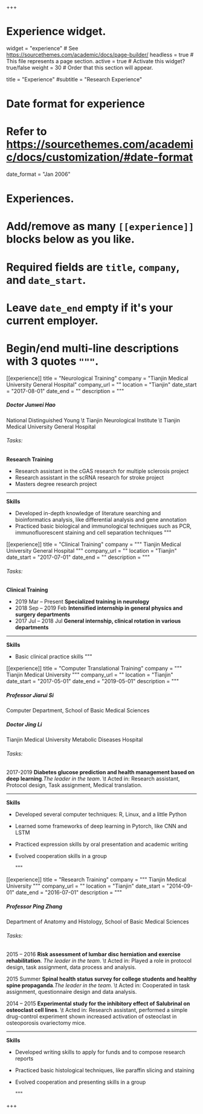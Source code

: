 +++
# Experience widget.
widget = "experience"  # See https://sourcethemes.com/academic/docs/page-builder/
headless = true  # This file represents a page section.
active = true  # Activate this widget? true/false
weight = 30  # Order that this section will appear.

title = "Experience"
#subtitle = "Research Experience"

# Date format for experience
#   Refer to https://sourcethemes.com/academic/docs/customization/#date-format
date_format = "Jan 2006"

# Experiences.
#   Add/remove as many `[[experience]]` blocks below as you like.
#   Required fields are `title`, `company`, and `date_start`.
#   Leave `date_end` empty if it's your current employer.
#   Begin/end multi-line descriptions with 3 quotes `"""`.
[[experience]]
  title = "Neurological Training"
  company = "Tianjin Medical University General Hospital"
  company_url = ""
  location = "Tianjin"
  date_start = "2017-08-01"
  date_end = ""
  description = """

##### Doctor Junwei Hao
National Distinguished Young \t
Tianjin Neurological Institute \t
Tianjin Medical University General Hospital

###### Tasks:
**Research Training**

* Research assistant in the cGAS research for multiple sclerosis project
* Research assistant in the scRNA research for stroke project
* Masters degree research project

---
**Skills**

* Developed in-depth knowledge of literature searching and bioinformatics analysis, like differential analysis and gene annotation
* Practiced basic biological and immunological techniques such as PCR,  immunofluorescent staining and cell separation techniques
"""


[[experience]]
  title = "Clinical Training"
  company = """ 
  Tianjin Medical University General Hospital
 """
  company_url = ""
  location = "Tianjin"
  date_start = "2017-07-01"
  date_end = ""
  description = """

###### Tasks:
**Clinical Training**

* 2019 Mar – Present	**Specialized training in neurology**
* 2018 Sep – 2019 Feb	**Intensified internship in general physics and surgery departments**
* 2017 Jul – 2018 Jul	**General internship, clinical rotation in various departments**

---
**Skills**

* Basic clinical practice skills
"""


[[experience]]
  title = "Computer Translational Training"
  company = """ 
  Tianjin Medical University
 """
  company_url = ""
  location = "Tianjin"
  date_start = "2017-05-01"
  date_end = "2019-05-01"
  description = """

##### Professor Jiarui Si
Computer Department, School of Basic Medical Sciences

##### Doctor Jing Li
Tianjin Medical University Metabolic Diseases Hospital

 
###### Tasks:

  2017-2019 **Diabetes glucose prediction and health management based on deep learning**.*The leader in the team*. \t
  Acted in: Research assistant, Protocol design, Task assignment, Medical translation.

---
**Skills**

* Developed several computer techniques: R, Linux, and a little Python
* Learned some frameworks of deep learning in Pytorch, like CNN and LSTM
* Practiced expression skills by oral presentation and academic writing
* Evolved cooperation skills in a group

  """



[[experience]]
  title = "Research Training"
  company = """ 
  Tianjin Medical University
 """
  company_url = ""
  location = "Tianjin"
  date_start = "2014-09-01"
  date_end = "2016-07-01"
  description = """
  
##### Professor Ping Zhang
 Department of Anatomy and Histology, School of Basic Medical Sciences


###### Tasks:

  2015 – 2016 **Risk assessment of lumbar disc herniation and exercise rehabilitation**. *The leader in the team*. \t
  Acted in: Played a role in protocol design, task assignment, data process and analysis.

  2015 Summer **Spinal health status survey for college students and healthy spine propaganda**.*The leader in the team*. \t
  Acted in: Cooperated in task assignment, questionnaire design and data analysis.

  2014 – 2015 **Experimental study for the inhibitory effect of Salubrinal on osteoclast cell lines**. \t
  Acted in: Research assistant, performed a simple drug-control experiment shown increased activation of osteoclast in osteoporosis ovariectomy mice.

---
**Skills**

* Developed writing skills to apply for funds and to compose research reports
* Practiced basic histological techniques, like paraffin slicing and staining
* Evolved cooperation and presenting skills in a group

  """

+++
